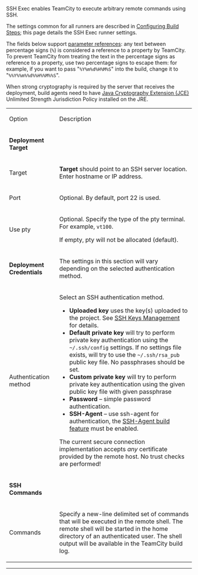 [//]: # (title: SSH Exec)
[//]: # (auxiliary-id: SSH Exec)
SSH Exec enables TeamCity to execute arbitrary remote commands using SSH.

The settings common for all runners are described in [Configuring Build Steps](configuring-build-steps.md); this page details the SSH Exec runner settings.

The fields below support [parameter references](predefined-build-parameters.md): any text between percentage signs (`%`) is considered a reference to a property by TeamCity. To prevent TeamCity from treating the text in the percentage signs as reference to a property, use two percentage signs to escape them: for example, if you want to pass "`%Y%m%d%H%M%S`" into the build, change it to "`%%Y%%m%%d%%H%%M%%S`".

<warning>

When strong cryptography is required by the server that receives the deployment, build agents need to have [Java Cryptography Extension (JCE)](https://www.oracle.com/technetwork/java/javase/downloads/jce8-download-2133166.html) Unlimited Strength Jurisdiction Policy installed on the JRE.
</warning>

<table><tr>

<td>

Option

</td>

<td>

Description

</td></tr><tr>

<td>

__Deployment Target__

</td>

<td>

</td>

</tr><tr>

<td>

Target

</td>

<td>


__Target__ should point to an SSH server location. Enter hostname or IP address.


</td></tr><tr>

<td>

Port

</td>

<td>

Optional. By default, port 22 is used.

</td></tr><tr>

<td>

Use pty

</td>

<td>

Optional. Specify the type of the pty terminal. For example, `vt100`.

If empty, pty will not be allocated (default).

</td></tr><tr>

<td>

__Deployment Credentials__

</td>

<td>

The settings in this section will vary depending on the selected authentication method.

</td></tr><tr>

<td>

Authentication method

</td>

<td>


Select an SSH authentication method.

* __Uploaded key__ uses the key(s) uploaded to the project. See [SSH Keys Management](ssh-keys-management.md) for details.
* __Default private key__ will try to perform private key authentication using the `~/.ssh/config` settings. If no settings file exists, will try to use the `~/.ssh/rsa_pub` public key file. No passphrases should be set.
* __Custom private key__ will try to perform private key authentication using the given public key file with given passphrase
* __Password__ – simple password authentication.
* __SSH\-Agent__ – use ssh\-agent for authentication, the [SSH-Agent build feature](ssh-agent.md) must be enabled.


<note>

The current secure connection implementation accepts _any_ certificate provided by the remote host. No trust checks are performed!
</note>


</td></tr><tr>

<td>

__SSH Commands__

</td>

<td>

</td>

</tr><tr>

<td>

Commands

</td>

<td>

Specify a new\-line delimited set of commands that will be executed in the remote shell. The remote shell will be started in the home directory of an authenticated user. The shell output will be available in the TeamCity build log.

</td></tr></table>

__ __